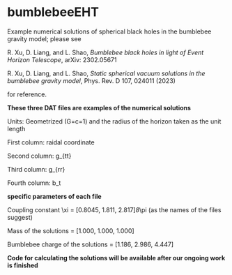 # bumblebeeEHT
Example numerical solutions of spherical black holes in the bumblebee gravity model; please see

R. Xu, D. Liang, and L. Shao, _Bumblebee black holes in light of Event Horizon Telescope_, arXiv: 2302.05671

R. Xu, D. Liang, and L. Shao, _Static spherical vacuum solutions in the bumblebee gravity model_, Phys. Rev. D 107, 024011 (2023)

for reference.


**********These three DAT files are examples of the numerical solutions**********

Units: Geometrized (G=c=1) and the radius of the horizon taken as the unit length

First column: raidal coordinate 

Second column: g_{tt}

Third column: g_{rr}

Fourth column: b_t


**********specific parameters of each file**********

Coupling constant \xi = [0.8045, 1.811, 2.817]*8*\pi (as the names of the files suggest)

Mass of the solutions = [1.000, 1.000, 1.000] 

Bumblebee charge of the solutions = [1.186, 2.986, 4.447]



**********Code for calculating the solutions will be available after our ongoing work is finished**********
